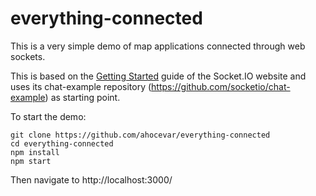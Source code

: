 # everything-connected

This is a very simple demo of map applications connected through web sockets.

This is based on the [Getting Started](http://socket.io/get-started/chat/) guide
of the Socket.IO website and uses its chat-example repository (https://github.com/socketio/chat-example) as starting point.

To start the demo:

    git clone https://github.com/ahocevar/everything-connected
    cd everything-connected
    npm install
    npm start

Then navigate to http://localhost:3000/


